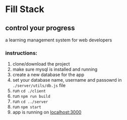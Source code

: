 # Fill Stack
## control your progress
a learning management system for web developers

### instructions:
1. clone/download the project
2. make sure mysql is installed and running
3. create a new database for the app
4. set your database name, username and passowrd in `./server/utils/db.js` file
5. run `cd ./client`
6. run `npm run build`
7. run `cd ../server`
8. run `npm start`
9. app is running on [localhost:3000](http://localhost:3000)